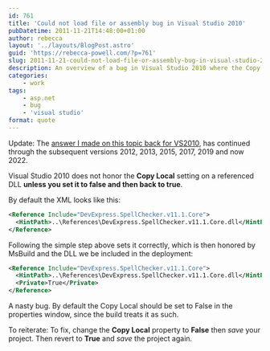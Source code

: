 ```yaml
---
id: 761
title: 'Could not load file or assembly bug in Visual Studio 2010'
pubDatetime: 2011-11-21T14:48:00+01:00
author: rebecca
layout: '../layouts/BlogPost.astro'
guid: 'https://rebecca-powell.com/?p=761'
slug: 2011-11-21-could-not-load-file-or-assembly-bug-in-visual-studio-2010
description: An overview of a bug in Visual Studio 2010 where the Copy Local setting on a referenced DLL is not honored, and a solution to fix the issue.
categories:
    - work
tags:
    - asp.net
    - bug
    - 'visual studio'
format: quote
---
```


Update: The [answer I made on this topic back for VS2010](https://stackoverflow.com/a/8213977/119624), has continued through the subsequent versions 2012, 2013, 2015, 2017, 2019 and now 2022.

Visual Studio 2010 does not honor the **Copy Local** setting on a referenced DLL **unless you set it to false and then back to true**.

By default the XML looks like this:

```xml
<Reference Include="DevExpress.SpellChecker.v11.1.Core">
  <HintPath>..\References\DevExpress.SpellChecker.v11.1.Core.dll</HintPath>
</Reference>
```

Following the simple step above sets it correctly, which is then honored by MsBuild and the DLL we be included in the deployment:

```xml
<Reference Include="DevExpress.SpellChecker.v11.1.Core">
  <HintPath>..\References\DevExpress.SpellChecker.v11.1.Core.dll</HintPath>
  <Private>True</Private>
</Reference>
```

A nasty bug. By default the Copy Local should be set to False in the properties window, since the build treats it as such.

To reiterate: To fix, change the **Copy Local** property to **False** then *save* your project. Then revert to **True** and *save* the project again.